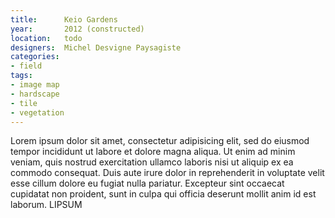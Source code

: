 ```yaml
---
title:      Keio Gardens
year:       2012 (constructed)
location:   todo
designers:  Michel Desvigne Paysagiste
categories:
- field
tags:
- image map
- hardscape
- tile
- vegetation
---
```


Lorem ipsum dolor sit amet, consectetur adipisicing elit, sed do eiusmod tempor incididunt ut labore et dolore magna aliqua. Ut enim ad minim veniam, quis nostrud exercitation ullamco laboris nisi ut aliquip ex ea commodo consequat. Duis aute irure dolor in reprehenderit in voluptate velit esse cillum dolore eu fugiat nulla pariatur. Excepteur sint occaecat cupidatat non proident, sunt in culpa qui officia deserunt mollit anim id est laborum. LIPSUM